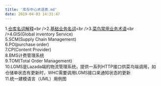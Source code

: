 ```yaml
---
title: '库存中心术语表.md'
date: 2019-04-03 14:31:47
---
```

1.[仓库名词解释]([https://yuque.antfin-inc.com/terminus_inventory/xailob/phuvqm](https://yuque.antfin-inc.com/terminus_inventory/xailob/phuvqm))<br />2.[基础业务名词]([https://yuque.antfin-inc.com/terminus_inventory/xailob/lpshsg](https://yuque.antfin-inc.com/terminus_inventory/xailob/lpshsg))<br />3.[菜鸟常用业务术语]([https://yuque.antfin-inc.com/terminus_inventory/xailob/zs5p4r](https://yuque.antfin-inc.com/terminus_inventory/xailob/zs5p4r))<br />4.GIS(Global inventory Service)<br />5.SCM(Supply Chain Management)<br />6.PO(purchase order)<br />7.CP(Content Provider)<br />8.BMS计费管理系统<br />9.TOM(Total Order Management)<br />10.LGMS是Lazada端的物流管理系统，提供一系列HTTP接口供菜鸟端调用，如仓储单状态有更新时，WHC需要调用LGMS接口来通知状态的更新<br />11.统一建模语言（UML）用例图

